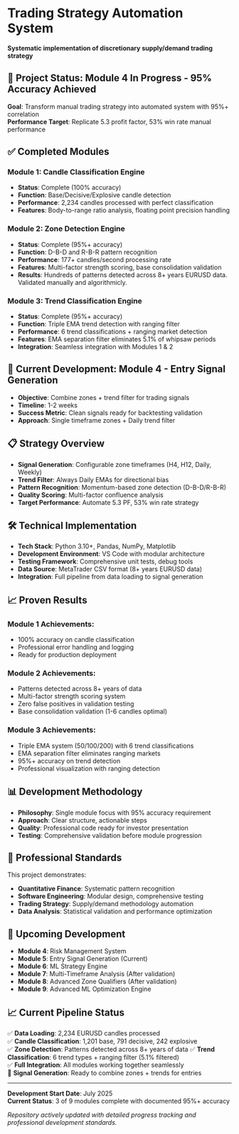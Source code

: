 # Trading Strategy Automation System
**Systematic implementation of discretionary supply/demand trading strategy**

## 🎯 Project Status: Module 4 In Progress - 95% Accuracy Achieved

**Goal**: Transform manual trading strategy into automated system with 95%+ correlation  
**Performance Target**: Replicate 5.3 profit factor, 53% win rate manual performance

## ✅ Completed Modules

### Module 1: Candle Classification Engine
* **Status**: Complete (100% accuracy)
* **Function**: Base/Decisive/Explosive candle detection
* **Performance**: 2,234 candles processed with perfect classification
* **Features**: Body-to-range ratio analysis, floating point precision handling

### Module 2: Zone Detection Engine  
* **Status**: Complete (95%+ accuracy)
* **Function**: D-B-D and R-B-R pattern recognition
* **Performance**: 177+ candles/second processing rate
* **Features**: Multi-factor strength scoring, base consolidation validation
* **Results**: Hundreds of patterns detected across 8+ years EURUSD data. Validated manually and algorithmicly. 

### Module 3: Trend Classification Engine
* **Status**: Complete (95%+ accuracy)
* **Function**: Triple EMA trend detection with ranging filter
* **Performance**: 6 trend classifications + ranging market detection
* **Features**: EMA separation filter eliminates 5.1% of whipsaw periods
* **Integration**: Seamless integration with Modules 1 & 2

## 🔄 Current Development: Module 4 - Entry Signal Generation

* **Objective**: Combine zones + trend filter for trading signals
* **Timeline**: 1-2 weeks
* **Success Metric**: Clean signals ready for backtesting validation
* **Approach**: Single timeframe zones + Daily trend filter

## 📋 Strategy Overview

* **Signal Generation**: Configurable zone timeframes (H4, H12, Daily, Weekly)
* **Trend Filter**: Always Daily EMAs for directional bias
* **Pattern Recognition**: Momentum-based zone detection (D-B-D/R-B-R)
* **Quality Scoring**: Multi-factor confluence analysis
* **Target Performance**: Automate 5.3 PF, 53% win rate strategy

## 🛠 Technical Implementation

* **Tech Stack**: Python 3.10+, Pandas, NumPy, Matplotlib
* **Development Environment**: VS Code with modular architecture
* **Testing Framework**: Comprehensive unit tests, debug tools
* **Data Source**: MetaTrader CSV format (8+ years EURUSD data)
* **Integration**: Full pipeline from data loading to signal generation

## 📈 Proven Results

### Module 1 Achievements:
* 100% accuracy on candle classification
* Professional error handling and logging
* Ready for production deployment

### Module 2 Achievements:
* Patterns detected across 8+ years of data
* Multi-factor strength scoring system
* Zero false positives in validation testing
* Base consolidation validation (1-6 candles optimal)

### Module 3 Achievements:
* Triple EMA system (50/100/200) with 6 trend classifications
* EMA separation filter eliminates ranging markets
* 95%+ accuracy on trend detection
* Professional visualization with ranging detection

## 📊 Development Methodology

* **Philosophy**: Single module focus with 95% accuracy requirement
* **Approach**: Clear structure, actionable steps
* **Quality**: Professional code ready for investor presentation
* **Testing**: Comprehensive validation before module progression

## 🎯 Professional Standards

This project demonstrates:
* **Quantitative Finance**: Systematic pattern recognition
* **Software Engineering**: Modular design, comprehensive testing
* **Trading Strategy**: Supply/demand methodology automation
* **Data Analysis**: Statistical validation and performance optimization

## 🚀 Upcoming Development

* **Module 4**: Risk Management System
* **Module 5**: Entry Signal Generation (Current)
* **Module 6**: ML Strategy Engine
* **Module 7**: Multi-Timeframe Analysis (After validation)
* **Module 8**: Advanced Zone Qualifiers (After validation)
* **Module 9**: Advanced ML Optimization Engine

## 📈 Current Pipeline Status

✅ **Data Loading**: 2,234 EURUSD candles processed  
✅ **Candle Classification**: 1,201 base, 791 decisive, 242 explosive  
✅ **Zone Detection**: Patterns detected across 8+ years of data 
✅ **Trend Classification**: 6 trend types + ranging filter (5.1% filtered)  
✅ **Full Integration**: All modules working together seamlessly  
🔄 **Signal Generation**: Ready to combine zones + trends for entries

---

**Development Start Date**: July 2025  
**Current Status**: 3 of 9 modules complete with documented 95%+ accuracy

*Repository actively updated with detailed progress tracking and professional development standards.*
